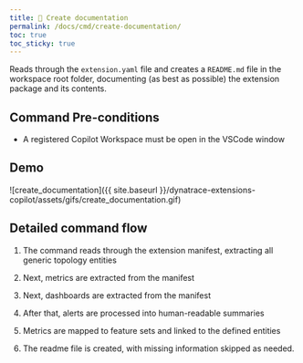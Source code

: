 ```yaml
---
title: 📑 Create documentation
permalink: /docs/cmd/create-documentation/
toc: true
toc_sticky: true
---
```


Reads through the `extension.yaml` file and creates a `README.md` file in the workspace root
folder, documenting (as best as possible) the extension package and its contents.

## Command Pre-conditions

- A registered Copilot Workspace must be open in the VSCode window

## Demo

![create_documentation]({{ site.baseurl }}/dynatrace-extensions-copilot/assets/gifs/create_documentation.gif)

## Detailed command flow

1. The command reads through the extension manifest, extracting all generic topology entities

2. Next, metrics are extracted from the manifest

3. Next, dashboards are extracted from the manifest
   
4. After that, alerts are processed into human-readable summaries

5. Metrics are mapped to feature sets and linked to the defined entities

6. The readme file is created, with missing information skipped as needed.